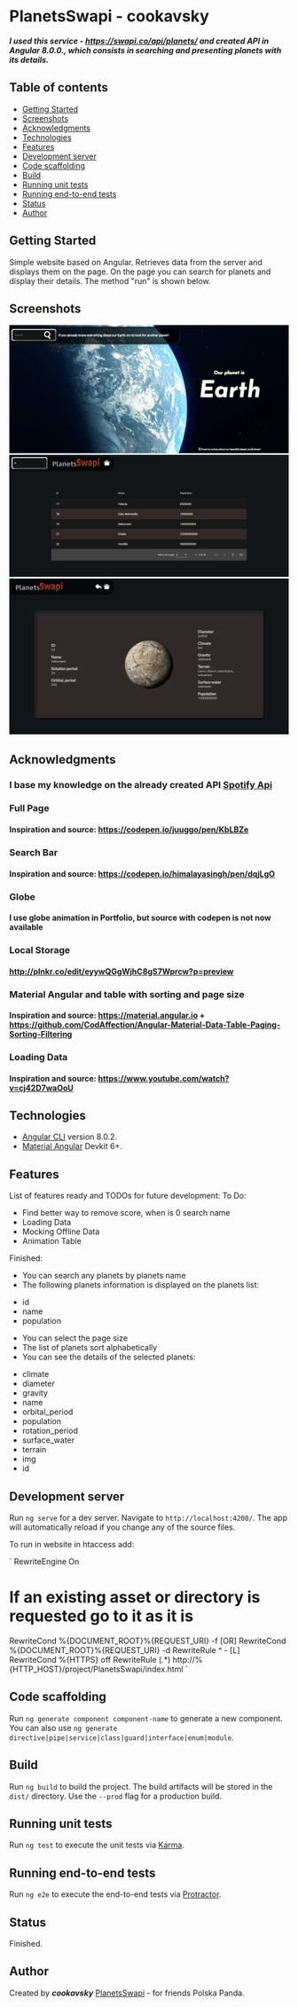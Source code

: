 # PlanetsSwapi - cookavsky
**_I used this service - https://swapi.co/api/planets/ and created API in Angular 8.0.0., which consists in searching and presenting planets with its details._**

## Table of contents
* [Getting Started](#getting-started)
* [Screenshots](#screenshots)
* [Acknowledgments](#acknowledgments)
* [Technologies](#technologies)
* [Features](#features)
* [Development server](#development-server)
* [Code scaffolding](#code-scaffolding)
* [Build](#build)
* [Running unit tests](#running-unit-tests)
* [Running end-to-end tests](#running-end-to-end-tests)
* [Status](#status)
* [Author](#author)

## Getting Started
Simple website based on Angular. Retrieves data from the server and displays them on the page. On the page you can search for planets and display their details. The method "run" is shown below.

## Screenshots
![Example screenshot](./src/assets/img/screencapture1.jpg)
![Example screenshot](./src/assets/img/screencapture2.jpg)
![Example screenshot](./src/assets/img/screencapture3.jpg)

## Acknowledgments
### I base my knowledge on the already created API [Spotify Api](https://cookavsky.com/project/Spotify_Api)
### Full Page
#### Inspiration and source: https://codepen.io/juuggo/pen/KbLBZe
### Search Bar
#### Inspiration and source: https://codepen.io/himalayasingh/pen/dqjLgO
### Globe
#### I use globe animation in Portfolio, but source with codepen is not now available
### Local Storage
#### http://plnkr.co/edit/eyywQGgWjhC8gS7Wprcw?p=preview
### Material Angular and table with sorting and page size
#### Inspiration and source: https://material.angular.io + https://github.com/CodAffection/Angular-Material-Data-Table-Paging-Sorting-Filtering
### Loading Data
#### Inspiration and source: https://www.youtube.com/watch?v=cj42D7waOoU

## Technologies
* [Angular CLI](https://github.com/angular/angular-cli) version 8.0.2.
* [Material Angular](https://material.angular.io/) Devkit 6+.

## Features
List of features ready and TODOs for future development:
To Do:
* Find better way to remove score, when is 0 search name
* Loading Data
* Mocking Offline Data
* Animation Table

Finished:
* You can search any planets by planets name
* The following planets information is displayed on the planets list:
- id
- name
- population
* You can select the page size
* The list of planets sort alphabetically
* You can see the details of the selected planets:
- climate
- diameter
- gravity
- name
- orbital_period
- population
- rotation_period
- surface_water
- terrain
- img
- id

## Development server

Run `ng serve` for a dev server. Navigate to `http://localhost:4200/`. The app will automatically reload if you change any of the source files.

To run in website in htaccess add:

`<IfModule mod_rewrite.c>
RewriteEngine On

# If an existing asset or directory is requested go to it as it is
RewriteCond %{DOCUMENT_ROOT}%{REQUEST_URI} -f [OR]
RewriteCond %{DOCUMENT_ROOT}%{REQUEST_URI} -d
RewriteRule ^ - [L]
RewriteCond %{HTTPS} off
RewriteRule (.*) http://%{HTTP_HOST}/project/PlanetsSwapi/index.html
</IfModule>`

## Code scaffolding

Run `ng generate component component-name` to generate a new component. You can also use `ng generate directive|pipe|service|class|guard|interface|enum|module`.

## Build

Run `ng build` to build the project. The build artifacts will be stored in the `dist/` directory. Use the `--prod` flag for a production build.

## Running unit tests

Run `ng test` to execute the unit tests via [Karma](https://karma-runner.github.io).

## Running end-to-end tests

Run `ng e2e` to execute the end-to-end tests via [Protractor](http://www.protractortest.org/).

## Status
Finished.

## Author
Created by **_cookavsky_** [PlanetsSwapi](https://cookavsky.com/project/PlanetsSwapi) - for friends Polska Panda.